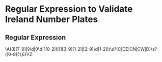 # Regular Expression to Validate Ireland Number Plates

## Regular Expression

\A((8[7-9]|9\d|0\d|1[0-2])|(1[3-9][1-2]|[2-9]\d[1-2]))\s?(C|CE|CN|CW|D)\s?([0-9]{1,6})\Z